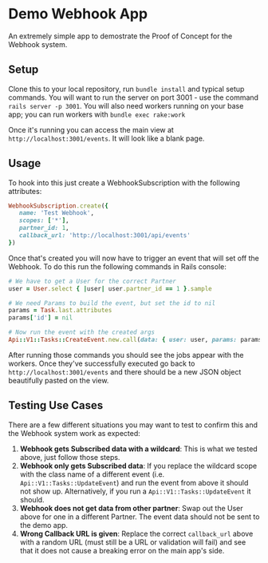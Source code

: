# Demo Webhook App

An extremely simple app to demostrate the Proof of Concept for the Webhook system. 

## Setup
Clone this to your local repository, run `bundle install` and typical setup commands. You will want to run the server on port 3001 - use the command `rails server -p 3001`. You will also need workers running on your base app; you can run workers with `bundle exec rake:work`

Once it's running you can access the main view at `http://localhost:3001/events`. It will look like a blank page.

## Usage
To hook into this just create a WebhookSubscription with the following attributes:

```ruby
WebhookSubscription.create({
   name: 'Test Webhook',
   scopes: ['*'],
   partner_id: 1,
   callback_url: 'http://localhost:3001/api/events'   
})
```

Once that's created you will now have to trigger an event that will set off the Webhook. To do this run the following commands in Rails console:

```ruby
# We have to get a User for the correct Partner
user = User.select { |user| user.partner_id == 1 }.sample

# We need Params to build the event, but set the id to nil
params = Task.last.attributes
params['id'] = nil

# Now run the event with the created args
Api::V1::Tasks::CreateEvent.new.call(data: { user: user, params: params })
```

After running those commands you should see the jobs appear with the workers. Once they've successfully executed go back to `http://localhost:3001/events` and there should be a new JSON object beautifully pasted on the view.

## Testing Use Cases
There are a few different situations you may want to test to confirm this and the Webhook system work as expected:

1. __Webhook gets Subscribed data with a wildcard__: This is what we tested above, just follow those steps.
2. __Webhook only gets Subscribed data__: If you replace the wildcard scope with the class name of a different event (i.e. `Api::V1::Tasks::UpdateEvent`) and run the event from above it should not show up. Alternatively, if you run a `Api::V1::Tasks::UpdateEvent` it should.
3. __Webhook does not get data from other partner__: Swap out the User above for one in a different Partner. The event data should not be sent to the demo app.
4. __Wrong Callback URL is given__: Replace the correct `callback_url` above with a random URL (must still be a URL or validation will fail) and see that it does not cause a breaking error on the main app's side.
